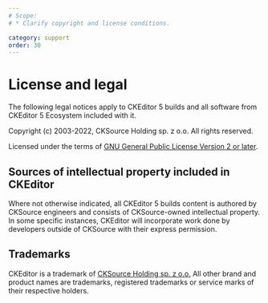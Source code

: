 ```yaml
---
# Scope:
# * Clarify copyright and license conditions.

category: support
order: 30
---
```


# License and legal

The following legal notices apply to CKEditor 5 builds and all software from CKEditor 5 Ecosystem included with it.

Copyright (c) 2003-2022, CKSource Holding sp. z o.o. All rights reserved.

Licensed under the terms of [GNU General Public License Version 2 or later](http://www.gnu.org/licenses/old-licenses/gpl-2.0.html).

## Sources of intellectual property included in CKEditor

Where not otherwise indicated, all CKEditor 5 builds content is authored by CKSource engineers and consists of CKSource-owned intellectual property. In some specific instances, CKEditor will incorporate work done by developers outside of CKSource with their express permission.

## Trademarks

CKEditor is a trademark of [CKSource Holding sp. z o.o.](http://cksource.com/) All other brand and product names are trademarks, registered trademarks or service marks of their respective holders.

